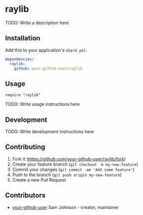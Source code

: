 # raylib

TODO: Write a description here

## Installation

Add this to your application's `shard.yml`:

```yaml
dependencies:
  raylib:
    github: your-github-user/raylib
```

## Usage

```crystal
require "raylib"
```

TODO: Write usage instructions here

## Development

TODO: Write development instructions here

## Contributing

1. Fork it (<https://github.com/your-github-user/raylib/fork>)
2. Create your feature branch (`git checkout -b my-new-feature`)
3. Commit your changes (`git commit -am 'Add some feature'`)
4. Push to the branch (`git push origin my-new-feature`)
5. Create a new Pull Request

## Contributors

- [your-github-user](https://github.com/your-github-user) Sam Johnson - creator, maintainer
